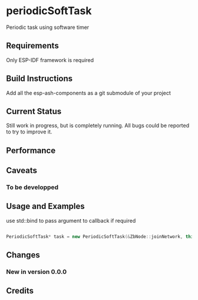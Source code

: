 # periodicSoftTask

Periodic task using software timer

## Requirements

Only ESP-IDF framework is required

## Build Instructions

Add all the esp-ash-components as a git submodule of your project

## Current Status

Still work in progress, but is completely running. All bugs 
could be reported to try to improve it.

## Performance



## Caveats

### To be developped



## Usage and Examples

use std::bind to pass argument to callback if required

```cpp

PeriodicSoftTask* task = new PeriodicSoftTask(&ZbNode::joinNetwork, this, delay_ms);
```

## Changes

### New in version 0.0.0


## Credits


